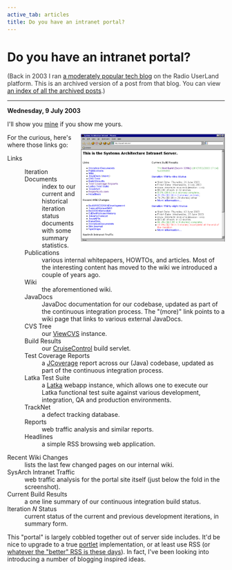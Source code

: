 ```yaml
---
active_tab: articles
title: Do you have an intranet portal?
---
```

# Do you have an intranet portal?

<div style="color:#333">(Back in 2003 I ran <a href="http://radio.weblogs.com/0122027/">a moderately popular tech blog</a> on the Radio UserLand platform.  This is an archived version of a post from that blog. You can view <a href="/articles/radio-blog/index.html">an index of all the archived posts</a>.)</div><hr>
<b>Wednesday, 9 July 2003</b>
<p>
I'll show you <a href="/img/articles/sysarch_1000x746.png" title="screenshot">mine</a> if you show me yours.
</p><p>
<a href="/img/articles/sysarch_1000x746.png" title="full size screenshot"><img src="/img/articles/sysarch_1000x746.png" width="333" height="249" align="right" alt="screenshot"></a>
</p><p>
For the curious, here's where those links go:
</p>
<dl>
<dt>Links</dt>
<dd>
<dl>
<dt>Iteration Documents</dt>
<dd>index to our current and historical iteration status documents with some summary statistics.</dd>
<dt>Publications</dt>
<dd>various internal whitepapers, HOWTOs, and articles. Most of the interesting content has moved to the wiki we introduced a couple of years ago.</dd>
<dt>Wiki</dt>
<dd>the aforementioned wiki.</dd>
<dt>JavaDocs</dt>
<dd>JavaDoc documentation for our codebase, updated as part of the continuous integration process. The "(more)" link points to a wiki page that links to various external JavaDocs.</dd>
<dt>CVS Tree</dt>
<dd>our <a href="http://viewcvs.sourceforge.net/" title="ViewCVS: browse a CVS repository via a web interface">ViewCVS</a> instance.</dd>
<dt>Build Results</dt>
<dd>our <a href="http://cruisecontrol.sourceforge.net/" title="CruiseControl: a continuous integration service">CruiseControl</a> build servlet.</dd>
<dt>Test Coverage Reports</dt>
<dd>a <a href="http://jcoverage.com/" title="JCoverage: a code coverage analyzer for Java">JCoverage</a> report across our (Java) codebase, updated as part of the continuous integration process.</dd>
<dt>Latka Test Suite</dt>
<dd>a <a href="http://jakarta.apache.org/commons/latka" title="Apache's Jakarta Commons Latka: a functional testing tool for HTTP and more">Latka</a> webapp instance, which allows one to execute our Latka functional test suite against various development, integration, QA and production environments.</dd>
<dt>TrackNet</dt>
<dd>a defect tracking database.</dd>
<dt>Reports</dt>
<dd>web traffic analysis and similar reports.</dd>
<dt>Headlines</dt>
<dd>a simple RSS browsing web application.</dd>
</dl>
</dd>
<dt>Recent Wiki Changes</dt>
<dd>lists the last few changed pages on our internal wiki.</dd>
<dt>SysArch Intranet Traffic</dt>
<dd>web traffic analysis for the portal site itself (just below the fold in the screenshot).</dd>
<dt>Current Build Results</dt>
<dd>a one line summary of our continuous integration build status.</dd>
<dt>Iteration <i>N</i> Status</dt>
<dd>current status of the current and previous development iterations, in summary form.</dd>
</dl>
<p>
This "portal" is largely cobbled together out of server side includes.  It'd be nice to upgrade to a true <a href="http://www.jcp.org/en/jsr/detail?id=168" title="JSR 168: Portlet Specification">portlet</a> implementation, or at least use RSS (or <a href="http://www.intertwingly.net/wiki/pie/EchoProject" title="Sam's Weblog: EchoProject">whatever the "better" RSS is these days</a>).  In fact, I've been looking into introducing a number of blogging inspired ideas.
</p>
